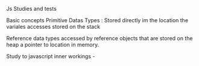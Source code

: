 Js Studies and tests

Basic concepts
Primitive Datas Types : Stored directly im the location the variales accesses stored on the stack

Reference data types accessed by reference objects that are stored on the heap a pointer to location in memory.

Study to javascript inner workings -